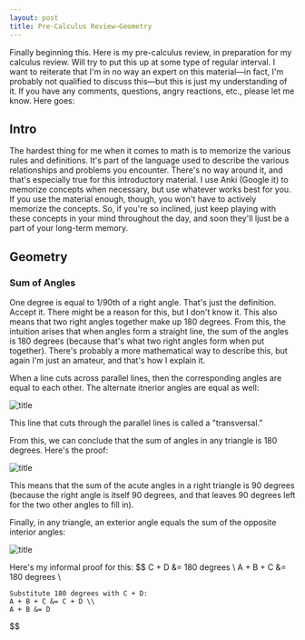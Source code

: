```yaml
---
layout: post
title: Pre-Calculus Review—Geometry
---
```

Finally beginning this. Here is my pre-calculus review, in preparation for my calculus review. Will try to put this up at some type of regular interval. I want to reiterate that I'm in no way an expert on this material—in fact, I'm probably not qualified to discuss this—but this is just my understanding of it. If you have any comments, questions, angry reactions, etc., please let me know. Here goes:

## Intro 
The hardest thing for me when it comes to math is to memorize the various rules and definitions. It's part of the language used to describe the various relationships and problems you encounter. There's no way around it, and that's especially true for this introductory material. I use Anki (Google it) to memorize concepts when necessary, but use whatever works best for you. If you use the material enough, though, you won't have to actively memorize the concepts. So, if you're so inclined, just keep playing with these concepts in your mind throughout the day, and soon they'll ljust be a part of your long-term memory.

## Geometry
### Sum of Angles
One degree is equal to 1/90th of a right angle. That's just the definition. Accept it. There might be a reason for this, but I don't know it. This also means that two right angles together make up 180 degrees. From this, the intuition arises that when angles form a straight line, the sum of the angles is 180 degrees (because that's what two right angles form when put together). There's probably a more mathematical way to describe this, but again I'm just an amateur, and that's how I explain it.

When a line cuts across parallel lines, then the corresponding angles are equal to each other. The alternate itnerior angles are equal as well:

![title](file:///Users/AMP/Desktop/GitHub%20Repository/michaeliero.github.io/images/Transveral%20Line%20and%20Angles.png)

This line that cuts through the parallel lines is called a "transversal."

From this, we can conclude that the sum of angles in any triangle is 180 degrees. Here's the proof:

![title](file:///Users/AMP/Desktop/GitHub%20Repository/michaeliero.github.io/images/Proof%20for%20180%20Degrees%20for%20Triangles.png)

This means that the sum of the acute angles in a right triangle is 90 degrees (because the right angle is itself 90 degrees, and that leaves 90 degrees left for the two other angles to fill in).

Finally, in any triangle, an exterior angle equals the sum of the opposite interior angles:

![title](file:///Users/AMP/Desktop/GitHub%20Repository/michaeliero.github.io/images/Exterior%20Angle.png)

Here's my informal proof for this:
$$
	C + D &= 180 degrees \\
	A + B + C &= 180 degrees \\
	
	Substitute 180 degrees with C + D:
	A + B + C &= C + D \\
	A + B &= D
$$